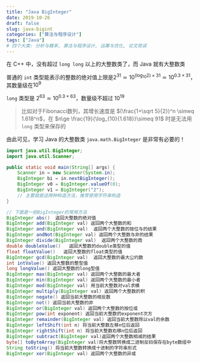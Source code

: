```yaml
---
title: "Java BigInteger"
date: 2019-10-26
draft: false
slug: java-bigint
categories: ["算法与程序设计"]
tags: ["Java"]
# 四个大类: 分析与概率, 算法与程序设计, 运筹与优化, 论文简读
---
```


在 C++ 中，没有超过 `long long` 以上的大整数类了，而 Java 就有大整数类

普通的 `int` 类型能表示的整数的绝对值上限是$2^{31} \simeq 10^{(\log_{10}2) \times 31} \simeq 10^{0.3 \times 31}$，其数量级在$10^{9}$

`long` 类型是 $2^{63} \simeq 10^{0.3\times 63}$，数量级不超过 $10^{19}$

> 比如对于Fibonacci数列，其增长速度是 $(\frac{1+\sqrt 5}{2})^n \simeq 1.618^n$，在 $n\ge \frac{19}{\log_{10}{1.618}}\simeq 91$ 时是无法用 `long` 类型来保存的

由此可见，学习 Java 的大整数类 `java.math.BigInteger` 是非常有必要的！

```java
import java.util.BigInteger;
import java.util.Scanner;

public static void main(String[] args) {
    Scanner in = new Scanner(System.in);
    BigInteger bi = in.nextBigInteger();
    BigInteger v0 = BigInteger.valueOf(0);
    BigInteger v1 = BigInteger("2");
    // 主要就是这两种构造方法，推荐使用字符串构造
}

// 下面是一些BigInteger的常用方法
BigInteger abs()  返回大整数的绝对值
BigInteger add(BigInteger val) 返回两个大整数的和
BigInteger and(BigInteger val)  返回两个大整数的按位与的结果
BigInteger andNot(BigInteger val) 返回两个大整数与非的结果
BigInteger divide(BigInteger val)  返回两个大整数的商
double doubleValue()   返回大整数的double类型的值
float floatValue()   返回大整数的float类型的值
BigInteger gcd(BigInteger val)  返回大整数的最大公约数
int intValue() 返回大整数的整型值
long longValue() 返回大整数的long型值
BigInteger max(BigInteger val) 返回两个大整数的最大者
BigInteger min(BigInteger val) 返回两个大整数的最小者
BigInteger mod(BigInteger val) 用当前大整数对val求模
BigInteger multiply(BigInteger val) 返回两个大整数的积
BigInteger negate() 返回当前大整数的相反数
BigInteger not() 返回当前大整数的非
BigInteger or(BigInteger val) 返回两个大整数的按位或
BigInteger pow(int exponent) 返回当前大整数的exponent次方
BigInteger remainder(BigInteger val) 返回当前大整数除以val的余数
BigInteger leftShift(int n) 将当前大整数左移n位后返回
BigInteger rightShift(int n) 将当前大整数右移n位后返回
BigInteger subtract(BigInteger val)返回两个大整数相减的结果
byte[] toByteArray(BigInteger val)将大整数转换成二进制反码保存在byte数组中
String toString() 将当前大整数转换成十进制的字符串形式
BigInteger xor(BigInteger val) 返回两个大整数的异或
```
